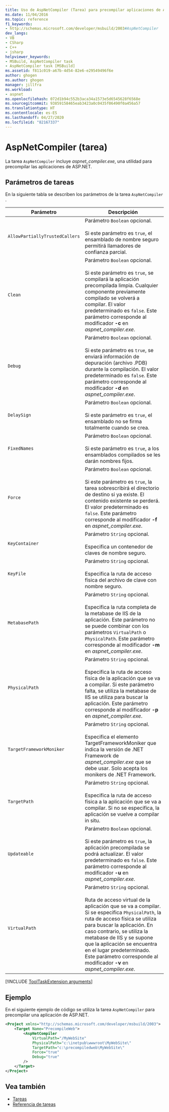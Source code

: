 ```yaml
---
title: Uso de AspNetCompiler (Tarea) para precompilar aplicaciones de ASP.NET | Microsoft Docs
ms.date: 11/04/2016
ms.topic: reference
f1_keywords:
- http://schemas.microsoft.com/developer/msbuild/2003#AspNetCompiler
dev_langs:
- VB
- CSharp
- C++
- jsharp
helpviewer_keywords:
- MSBuild, AspNetCompiler task
- AspNetCompiler task [MSBuild]
ms.assetid: f811c019-a67b-4d54-82e6-e29549496f6e
author: ghogen
ms.author: ghogen
manager: jillfra
ms.workload:
- aspnet
ms.openlocfilehash: 072d1b94c552b3aca34a1573e5d6545628f6568e
ms.sourcegitcommit: 93859158465eab3423a0c0435f06490f0a456a57
ms.translationtype: HT
ms.contentlocale: es-ES
ms.lasthandoff: 04/27/2020
ms.locfileid: "82167337"
---
```

# <a name="aspnetcompiler-task"></a>AspNetCompiler (tarea)

La tarea `AspNetCompiler` incluye *aspnet_compiler.exe*, una utilidad para precompilar las aplicaciones de ASP.NET.

## <a name="task-parameters"></a>Parámetros de tareas

En la siguiente tabla se describen los parámetros de la tarea `AspNetCompiler` .

|Parámetro|Descripción|
|---------------|-----------------|
|`AllowPartiallyTrustedCallers`|Parámetro `Boolean` opcional.<br /><br /> Si este parámetro es `true`, el ensamblado de nombre seguro permitirá llamadores de confianza parcial.|
|`Clean`|Parámetro `Boolean` opcional.<br /><br /> Si este parámetro es `true`, se compilará la aplicación precompilada limpia. Cualquier componente previamente compilado se volverá a compilar. El valor predeterminado es `false`. Este parámetro corresponde al modificador **-c** en *aspnet_compiler.exe*.|
|`Debug`|Parámetro `Boolean` opcional.<br /><br /> Si este parámetro es `true`, se enviará información de depuración (archivo .PDB) durante la compilación. El valor predeterminado es `false`. Este parámetro corresponde al modificador **-d** en *aspnet_compiler.exe*.|
|`DelaySign`|Parámetro `Boolean` opcional.<br /><br /> Si este parámetro es `true`, el ensamblado no se firma totalmente cuando se crea.|
|`FixedNames`|Parámetro `Boolean` opcional.<br /><br /> Si este parámetro es `true`, a los ensamblados compilados se les darán nombres fijos.|
|`Force`|Parámetro `Boolean` opcional.<br /><br /> Si este parámetro es `true`, la tarea sobrescribirá el directorio de destino si ya existe. El contenido existente se perderá. El valor predeterminado es `false`. Este parámetro corresponde al modificador **-f** en *aspnet_compiler.exe*.|
|`KeyContainer`|Parámetro `String` opcional.<br /><br /> Especifica un contenedor de claves de nombre seguro.|
|`KeyFile`|Parámetro `String` opcional.<br /><br /> Especifica la ruta de acceso física del archivo de clave con nombre seguro.|
|`MetabasePath`|Parámetro `String` opcional.<br /><br /> Especifica la ruta completa de la metabase de IIS de la aplicación. Este parámetro no se puede combinar con los parámetros `VirtualPath` o `PhysicalPath`. Este parámetro corresponde al modificador **-m** en *aspnet_compiler.exe*.|
|`PhysicalPath`|Parámetro `String` opcional.<br /><br /> Especifica la ruta de acceso física de la aplicación que se va a compilar. Si este parámetro falta, se utiliza la metabase de IIS se utiliza para buscar la aplicación. Este parámetro corresponde al modificador **-p** en *aspnet_compiler.exe*.|
|`TargetFrameworkMoniker`|Parámetro `String` opcional.<br /><br /> Especifica el elemento TargetFrameworkMoniker que indica la versión de .NET Framework de *aspnet_compiler.exe* que se debe usar. Solo acepta los monikers de .NET Framework.|
|`TargetPath`|Parámetro `String` opcional.<br /><br /> Especifica la ruta de acceso física a la aplicación que se va a compilar. Si no se especifica, la aplicación se vuelve a compilar in situ.|
|`Updateable`|Parámetro `Boolean` opcional.<br /><br /> Si este parámetro es `true`, la aplicación precompilada se podrá actualizar.  El valor predeterminado es `false`. Este parámetro corresponde al modificador **-u** en *aspnet_compiler.exe*.|
|`VirtualPath`|Parámetro `String` opcional.<br /><br /> Ruta de acceso virtual de la aplicación que se va a compilar. Si se especifica `PhysicalPath`, la ruta de acceso física se utiliza para buscar la aplicación. En caso contrario, se utiliza la metabase de IIS y se supone que la aplicación se encuentra en el lugar predeterminado. Este parámetro corresponde al modificador **-v** en *aspnet_compiler.exe*.|

[!INCLUDE [ToolTaskExtension arguments](includes/tooltaskextension-base-params.md)]

## <a name="example"></a>Ejemplo

En el siguiente ejemplo de código se utiliza la tarea `AspNetCompiler` para precompilar una aplicación de ASP.NET.

```xml
<Project xmlns="http://schemas.microsoft.com/developer/msbuild/2003">
    <Target Name="PrecompileWeb">
        <AspNetCompiler
            VirtualPath="/MyWebSite"
            PhysicalPath="c:\inetpub\wwwroot\MyWebSite\"
            TargetPath="c:\precompiledweb\MyWebSite\"
            Force="true"
            Debug="true"
        />
    </Target>
</Project>
```

## <a name="see-also"></a>Vea también

* [Tareas](../msbuild/msbuild-tasks.md)
* [Referencia de tareas](../msbuild/msbuild-task-reference.md)
